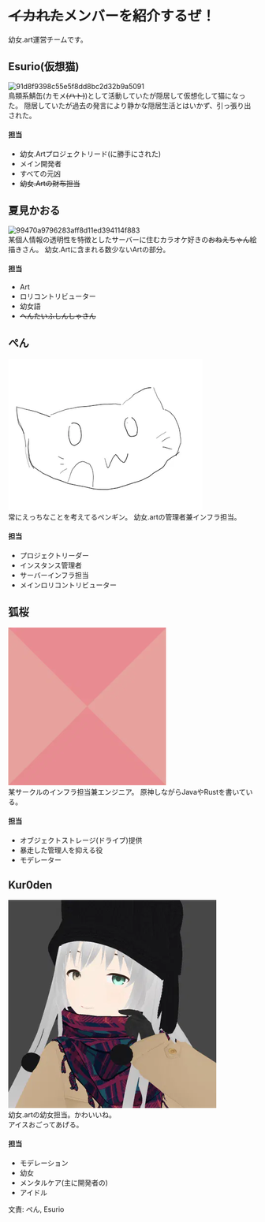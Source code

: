 # ~~イカれた~~メンバーを紹介するぜ！
幼女.art運営チームです。

## Esurio(仮想猫)
![91d8f9398c55e5f8dd8bc2d32b9a5091](https://github.com/yojo-art/cherrypick/assets/121443048/9385224b-14a3-4b4d-8307-10a7ce9eae87)  
鳥類系鯖缶(カモメ~~(ハト)~~)として活動していたが隠居して仮想化して猫になった。
隠居していたが過去の発言により静かな隠居生活とはいかず、引っ張り出された。
#### 担当
- 幼女.Artプロジェクトリード(に勝手にされた)
- メイン開発者
- すべての元凶
- ~~幼女.Artの財布担当~~

## 夏見かおる
![99470a9796283aff8d11ed394114f883](https://github.com/yojo-art/cherrypick/assets/121443048/87a2d9ba-2b99-46a9-bf52-73cb7521b3ec)  
某個人情報の透明性を特徴としたサーバーに住むカラオケ好きの~~おねえちゃん~~絵描きさん。
幼女.Artに含まれる数少ないArtの部分。
#### 担当
- Art
- ロリコントリビューター
- 幼女語
- ~~へんたいふしんしゃさん~~

## ぺん
![@penginn-0](./assets/icons/2024-01-23%2018-52-45%201.png.webp)  
常にえっちなことを考えてるペンギン。
幼女.artの管理者兼インフラ担当。
#### 担当
- プロジェクトリーダー
- インスタンス管理者
- サーバーインフラ担当
- メインロリコントリビューター

## 狐桜
![@kozakura913](./assets/icons/kozakura2.png.webp)  
某サークルのインフラ担当兼エンジニア。
原神しながらJavaやRustを書いている。
#### 担当
- オブジェクトストレージ(ドライブ)提供
- 暴走した管理人を抑える役
- モデレーター

## Kur0den
![@kuroden0010](./assets/icons/kuroden.web.webp)  
幼女.artの幼女担当。かわいいね。  
アイスおごってあげる。  
#### 担当
- モデレーション
- 幼女
- メンタルケア(主に開発者の)
- アイドル

文責: ぺん, Esurio